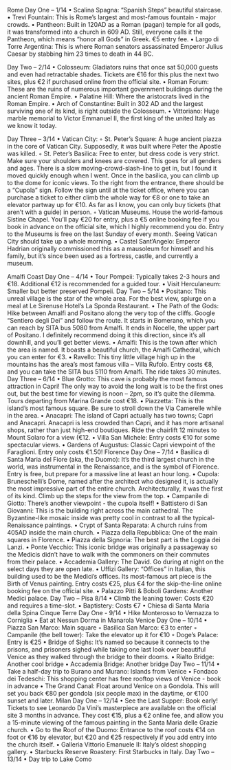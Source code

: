 Rome
Day One – 1/14
    • Scalina Spagna: “Spanish Steps” beautiful staircase.
    • Trevi Fountain: This is Rome’s largest and most-famous fountain - major crowds.
    • Pantheon: Built in 120AD as a Roman (pagan) temple for all gods, it was transformed into a church in 609 AD. Still, everyone calls it the Pantheon, which means “honor all Gods” in Greek. €5 entry fee. 
    • Largo di Torre Argentina: This is where Roman senators assassinated Emperor Julius Caesar by stabbing him 23 times to death in 44 BC. 

Day Two – 2/14
    • Colosseum: Gladiators ruins that once sat 50,000 guests and even had retractable shades. Tickets are €16 for this plus the next two sites, plus €2 if purchased online from the official site.
    • Roman Forum: These are the ruins of numerous important government buildings during the ancient Roman Empire. 
    • Palatine Hill: Where the aristocrats lived in the Roman Empire.
    • Arch of Constantine: Built in 302 AD and the largest surviving one of its kind, is right outside the Colosseum.
    • Vittoriano: Huge marble memorial to Victor Emmanuel II, the first king of the united Italy as we know it today.


Day Three – 3/14
    • Vatican City: 
        ◦ St. Peter’s Square: A huge ancient piazza in the core of Vatican City. Supposedly, it was built where Peter the Apostle was killed. 
        ◦ St. Peter’s Basilica: Free to enter, but dress code is very strict. Make sure your shoulders and knees are covered. This goes for all genders and ages. There is a slow moving-crowd-slash-line to get in, but I found it moved quickly enough when I went. Once in the basilica, you can climb up to the dome for iconic views. To the right from the entrance, there should be a “Cupola” sign. Follow the sign until at the ticket office, where you can purchase a ticket to either climb the whole way for €8 or one to take an elevator partway up for €10. As far as I know, you can only buy tickets (that aren’t with a guide) in person. 
        ◦ Vatican Museums. House the world-famous Sistine Chapel. You’ll pay €20 for entry, plus a €5 online booking fee if you book in advance on the official site, which I highly recommend you do. Entry to the Museums is free on the last Sunday of every month. Seeing Vatican City should take up a whole morning. 
    • Castel Sant’Angelo: Emperor Hadrian originally commissioned this as a mausoleum for himself and his family, but it’s since been used as a fortress, castle, and currently a museum. 

Amalfi Coast
Day One – 4/14
    • Tour Pompeii: Typically takes 2-3 hours and €18. Additional €12 is recommended for a guided tour.
    • Visit Herculaneum: Smaller but better preserved Pompeii.
Day Two – 5/14
    • Positano: This unreal village is the star of the whole area. For the best view, splurge on a meal at Le Sirenuse Hotel’s La Sponda Restaurant.
    • The Path of the Gods: Hike between Amalfi and Positano along the very top of the cliffs. Google “Sentiero degli Dei” and follow the route. It starts in Bomerano, which you can reach by SITA bus 5080 from Amalfi. It ends in Nocelle, the upper part of Positano. I definitely recommend doing it this direction, since it’s all downhill, and you’ll get better views. 
    • Amalfi: This is the town after which the area is named. It boasts a beautiful church, the Amalfi Cathedral, which you can enter for €3. 
    • Ravello: This tiny little village high up in the mountains has the area’s most famous villa – Villa Rufolo. Entry costs €8, and you can take the SITA bus 5110 from Amalfi. The ride takes 30 minutes.
Day Three – 6/14
    • Blue Grotto: This cave is probably the most famous attraction in Capri! The only way to avoid the long wait is to be the first ones out, but the best time for viewing is noon – 2pm, so it’s quite the dilemma. Tours departing from Marina Grande cost €18.
    • Piazzetta: This is the island’s most famous square. Be sure to stroll down the Via Camerelle while in the area.
    • Anacapri: The island of Capri actually has two towns; Capri and Anacapri. Anacapri is less crowded than Capri, and it has more artisanal shops, rather than just high-end boutiques. Ride the chairlift 12 minutes to Mount Solaro for a view (€12.
    • Villa San Michele: Entry costs €10 for some spectacular views.
    • Gardens of Augustus: Classic Capri viewpoint of the Faraglioni. Entry only costs €1.50!
Florence
Day One – 7/14
    • Basilica di Santa Maria del Fiore (aka, the Duomo): It’s the third largest church in the world, was instrumental in the Renaissance, and is the symbol of Florence. Entry is free, but prepare for a massive line at least an hour long.
    • Cupola: Bruneschelli’s Dome, named after the architect who designed it, is actually the most impressive part of the entire church. Architecturally, it was the first of its kind. Climb up the steps for the view from the top. 
    • Campanile di Giotto: There’s another viewpoint - the cupola itself!
    • Battistero di San Giovanni: This is the building right across the main cathedral. The Byzantine-like mosaic inside was pretty cool in contrast to all the typical-Renaissance paintings. 
    • Crypt of Santa Reparata: A church ruins from 405AD inside the main church. 
    • Piazza della Repubblica: One of the main squares in Florence.
    • Piazza della Signoria: The best part is the Loggia dei Lanzi. 
    • Ponte Vecchio: This iconic bridge was originally a passageway so the Medicis didn’t have to walk with the commoners on their commutes from their palace. 
    • Accademia Gallery: The David. Go during at night on the select days they are open late.
    • Uffizi Gallery: “Offices” in Italian, this building used to be the Medici’s offices. Its most-famous art piece is the Birth of Venus painting. Entry costs €25, plus €4 for the skip-the-line online booking fee on the official site. 
    • Palazzo Pitti & Boboli Gardens: Another Medici palace.
Day Two – Pisa 8/14
    • Climb the leaning tower: Costs €20 and requires a time-slot.
    • Baptistery: Costs €7
    • Chiesa di Santa Maria della Spina
Cinque Terre
Day One - 9/14
    • Hike Monterosso to Vernazza to Corniglia
    • Eat at Nessun Dorma in Manarola
Venice
Day One – 10/14
    • Piazza San Marco: Main square 
        ◦ Basilica San Marco: €3 to enter 
        ◦ Campanile (the bell tower): Take the elevator up it for €10 
        ◦ Doge’s Palace: Entry is €25 
    • Bridge of Sighs: It’s named so because it connects to the prisons, and prisoners sighed while taking one last look over beautiful Venice as they walked through the bridge to their dooms.
    • Rialto Bridge: Another cool bridge
    • Accademia Bridge: Another bridge
Day Two – 11/14
    • Take a half-day trip to Burano and Murano: Islands from Venice
    • Fondaco dei Tedeschi: This shopping center has free rooftop views of Venice - book in advance
    • The Grand Canal: Float around Venice on a Gondola. This will set you back €80 per gondola (six people max) in the daytime, or €100 sunset and later. 
Milan
Day One – 12/14
    • See the Last Supper: Book early! Tickets to see Leonardo Da Vini’s masterpiece are available on the official site 3 months in advance. They cost €15, plus a €2 online fee, and allow you a 15-minute viewing of the famous painting in the Santa Maria delle Grazie church. 
    • Go to the Roof of the Duomo: Entrance to the roof costs €14 on foot or €16 by elevator, but €20 and €25 respectively if you add entry into the church itself. 
    • Galleria Vittorio Emanuele II: Italy’s oldest shopping gallery.
    • Starbucks Reserve Roastery: First Starbucks in Italy. 
Day Two – 13/14
    • Day trip to Lake Como
